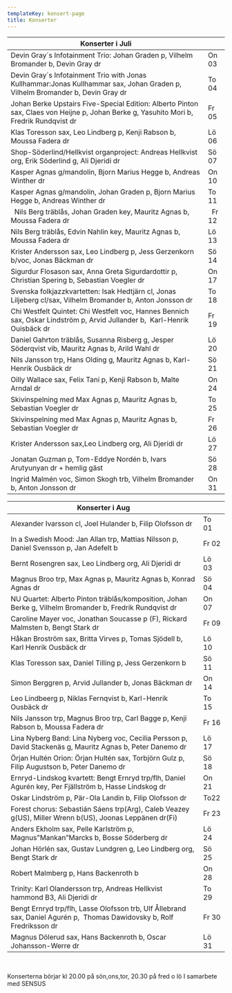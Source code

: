 ```yaml
---
templateKey: konsert-page
title: Konserter
---
```



|Konserter i Juli |  |
|------------------------|----|
| Devin Gray´s Infotainment Trio: Johan Graden p, Vilhelm Bromander b, Devin Gray dr|On 03|
|Devin Gray´s Infotainment Trio with Jonas Kullhammar:Jonas Kullhammar sax, Johan Graden p, Vilhelm Bromander b, Devin Gray dr |To 04|
|Johan Berke Upstairs Five-Special Edition: Alberto Pinton sax, Claes von Heijne p, Johan Berke g, Yasuhito Mori b,  		 		Fredrik Rundqvist dr|Fr 05|
|Klas Toresson sax, Leo Lindberg p, Kenji Rabson b, Moussa Fadera dr|Lö 06|
|Shop-Söderlind/Hellkvist organproject: Andreas Hellkvist org, Erik Söderlind g, Ali Djeridi dr|Sö 07|
|Kasper Agnas g/mandolin, Bjorn Marius Hegge b, Andreas Winther dr|On 10|  	
 |Kasper Agnas g/mandolin, Johan Graden p, Bjorn Marius Hegge b, Andreas Winther dr|To 11|  
|  Nils Berg träblås, Johan Graden key, Mauritz Agnas b, Moussa Fadera dr|  Fr 12|
|Nils Berg träblås, Edvin Nahlin key, Mauritz Agnas b, Moussa Fadera dr|Lö 13|
|Krister Andersson sax, Leo Lindberg p, Jess Gerzenkorn b/voc, Jonas Bäckman dr|Sö 14|
|Sigurdur Flosason sax, Anna Greta Sigurdardottir p, Christian Spering b, Sebastian Voegler dr|On 17|
|Svenska folkjazzkvartetten: Isak Hedtjärn cl, Jonas Liljeberg cl/sax, Vilhelm Bromander b, Anton Jonsson dr|To 18|
|Chi Westfelt Quintet: Chi Westfelt voc, Hannes Bennich sax, Oskar Lindström p, Arvid Jullander b,  Karl-Henrik Ouisbäck dr|Fr 19|
Daniel Gahrton träblås, Susanna Risberg g, Jesper Söderqvist vib, Mauritz Agnas b, Arild Wahl dr|Lö 20|
|Nils Jansson trp, Hans Olding g, Mauritz Agnas b, Karl-Henrik Ousbäck dr|Sö 21|
|Oilly Wallace sax, Felix Tani p, Kenji Rabson b, Malte Arndal dr|On 24|
|Skivinspelning med Max Agnas p, Mauritz Agnas b, Sebastian Voegler dr|To 25|
|Skivinspelning med Max Agnas p, Mauritz Agnas b, Sebastian Voegler dr|Fr 26|
|Krister Andersson sax,Leo Lindberg org, Ali Djeridi dr|Lö 27|
|Jonatan Guzman p, Tom-Eddye Nordén b, Ivars Arutyunyan dr + hemlig gäst|Sö 28|
|Ingrid Malmén voc, Simon Skogh trb, Vilhelm Bromander b, Anton Jonsson dr|On 31|

|Konserter i Aug|  |
|------------------------|----|
|Alexander Ivarsson cl, Joel Hulander b, Filip Olofsson dr|To 01|
|In a Swedish Mood: Jan Allan trp, Mattias Nilsson p, Daniel Svensson p, Jan Adefelt b|Fr 02| 
|Bernt Rosengren sax, Leo Lindberg org, Ali Djeridi dr|Lö 03|
|Magnus Broo trp, Max Agnas p, Mauritz Agnas b, Konrad Agnas dr|Sö 04|
|NU Quartet: Alberto Pinton träblås/komposition, Johan Berke g, Vilhelm Bromander b, Fredrik Rundqvist dr|On 07|
|Caroline Mayer voc, Jonathan Soucasse p (F), Rickard Malmsten b, Bengt Stark dr|Fr 09|
|Håkan Broström sax, Britta Virves p, Tomas Sjödell b, Karl Henrik Ousbäck dr|Lö 10|
|Klas Toresson sax, Daniel Tilling p, Jess Gerzenkorn b|Sö 11|
|Simon Berggren p, Arvid Jullander b, Jonas Bäckman dr|On 14|
|Leo Lindbeerg p, Niklas Fernqvist b,  Karl-Henrik Ousbäck dr|To 15|
|Nils Jansson trp, Magnus Broo trp, Carl Bagge p, Kenji Rabson b, Moussa Fadera dr|Fr 16|
|Lina Nyberg Band: Lina Nyberg voc, Cecilia Persson p, David Stackenäs g, Mauritz Agnas b, Peter Danemo dr|Lö 17|
|Örjan Hultén Orion: Örjan Hultén sax, Torbjörn Gulz p, Filip Augustson b, Peter Danemo dr|Sö 18|
|Ernryd-Lindskog kvartett: Bengt Ernryd trp/flh, Daniel Agurén key, Per Fjällström b, Hasse Lindskog dr|On 21|
|Oskar Lindström p, Pär-Ola Landin b, Filip Olofsson dr|To22|
|Forest chorus: Sebastián Sáens trp(Arg), Caleb Veazey g(US), Miller Wrenn b(US), Joonas Leppänen dr(Fi)|Fr 23|
|Anders Ekholm sax, Pelle Karlström p, Magnus”Mankan”Marcks b, Bosse Söderberg dr|Lö 24|
|Johan Hörlén sax, Gustav Lundgren g, Leo Lindberg org, Bengt Stark dr|Sö 25|
|Robert Malmberg p, Hans Backenroth b|On 28|
|Trinity: Karl Olandersson trp, Andreas Hellkvist hammond B3, Ali Djeridi dr|To 29|
|Bengt Ernryd trp/flh, Lasse Olofsson trb, Ulf Ållebrand sax, Daniel Agurén p,  Thomas Dawidovsky b, Rolf Fredriksson dr|Fr 30|
|Magnus Dölerud sax, Hans Backenroth b, Oscar Johansson-Werre dr| Lö 31|
   


Konserterna börjar kl 20.00 på sön,ons,tor,
                     20.30 på fred o lö 
                   I samarbete med SENSUS	
